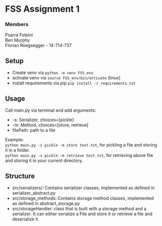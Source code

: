 # FSS Assignment 1
### Members
Psarra Foteini  
Ben Murphy  
Florian Rüegsegger - 14-714-737  
## Setup
* Create venv via `python -m venv FSS_env`
* activate venv via `source FSS_env/bin/activate` (linux)
* install requirements via pip `pip install -r requirements.txt`

## Usage
Call main.py via terminal and add arguments:
* -s: Serializer, choices=[pickle]
* -m: Method, choices=[store, retrieve]
* filePath: path to a file

Example:  
`python main.py -s pickle -m store test.txt`, for pickling a file and storing it in a folder.  
`python main.py -s pickle -m retrieve test.txt`, for retrieving above file and storing it in your current directory.

## Structure
* src/serializers/: Contains serializer classes, implemented as defined in serializer_abstract.py
* src/storage_methods: Contains storage method classes, implemented as defined in abstract_storage.py
* src/storageHandler: class that is built with a storage method and a serializer. It can either serialize a File and store it or retrieve a file and deserialize it.